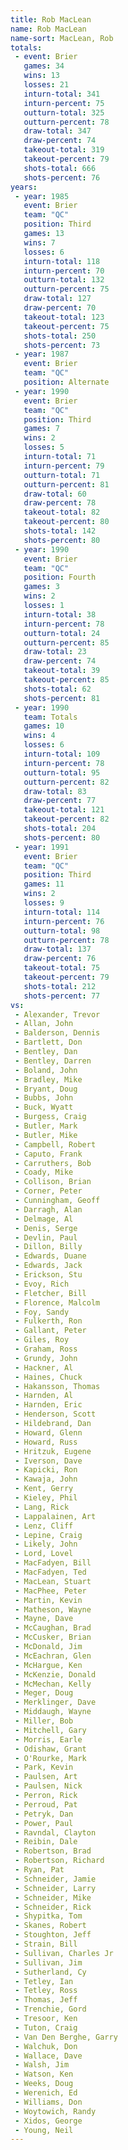```yaml
---
title: Rob MacLean
name: Rob MacLean
name-sort: MacLean, Rob
totals:
 - event: Brier
   games: 34
   wins: 13
   losses: 21
   inturn-total: 341
   inturn-percent: 75
   outturn-total: 325
   outturn-percent: 78
   draw-total: 347
   draw-percent: 74
   takeout-total: 319
   takeout-percent: 79
   shots-total: 666
   shots-percent: 76
years:
 - year: 1985
   event: Brier
   team: "QC"
   position: Third
   games: 13
   wins: 7
   losses: 6
   inturn-total: 118
   inturn-percent: 70
   outturn-total: 132
   outturn-percent: 75
   draw-total: 127
   draw-percent: 70
   takeout-total: 123
   takeout-percent: 75
   shots-total: 250
   shots-percent: 73
 - year: 1987
   event: Brier
   team: "QC"
   position: Alternate
 - year: 1990
   event: Brier
   team: "QC"
   position: Third
   games: 7
   wins: 2
   losses: 5
   inturn-total: 71
   inturn-percent: 79
   outturn-total: 71
   outturn-percent: 81
   draw-total: 60
   draw-percent: 78
   takeout-total: 82
   takeout-percent: 80
   shots-total: 142
   shots-percent: 80
 - year: 1990
   event: Brier
   team: "QC"
   position: Fourth
   games: 3
   wins: 2
   losses: 1
   inturn-total: 38
   inturn-percent: 78
   outturn-total: 24
   outturn-percent: 85
   draw-total: 23
   draw-percent: 74
   takeout-total: 39
   takeout-percent: 85
   shots-total: 62
   shots-percent: 81
 - year: 1990
   team: Totals
   games: 10
   wins: 4
   losses: 6
   inturn-total: 109
   inturn-percent: 78
   outturn-total: 95
   outturn-percent: 82
   draw-total: 83
   draw-percent: 77
   takeout-total: 121
   takeout-percent: 82
   shots-total: 204
   shots-percent: 80
 - year: 1991
   event: Brier
   team: "QC"
   position: Third
   games: 11
   wins: 2
   losses: 9
   inturn-total: 114
   inturn-percent: 76
   outturn-total: 98
   outturn-percent: 78
   draw-total: 137
   draw-percent: 76
   takeout-total: 75
   takeout-percent: 79
   shots-total: 212
   shots-percent: 77
vs:
 - Alexander, Trevor
 - Allan, John
 - Balderson, Dennis
 - Bartlett, Don
 - Bentley, Dan
 - Bentley, Darren
 - Boland, John
 - Bradley, Mike
 - Bryant, Doug
 - Bubbs, John
 - Buck, Wyatt
 - Burgess, Craig
 - Butler, Mark
 - Butler, Mike
 - Campbell, Robert
 - Caputo, Frank
 - Carruthers, Bob
 - Coady, Mike
 - Collison, Brian
 - Corner, Peter
 - Cunningham, Geoff
 - Darragh, Alan
 - Delmage, Al
 - Denis, Serge
 - Devlin, Paul
 - Dillon, Billy
 - Edwards, Duane
 - Edwards, Jack
 - Erickson, Stu
 - Evoy, Rich
 - Fletcher, Bill
 - Florence, Malcolm
 - Foy, Sandy
 - Fulkerth, Ron
 - Gallant, Peter
 - Giles, Roy
 - Graham, Ross
 - Grundy, John
 - Hackner, Al
 - Haines, Chuck
 - Hakansson, Thomas
 - Harnden, Al
 - Harnden, Eric
 - Henderson, Scott
 - Hildebrand, Dan
 - Howard, Glenn
 - Howard, Russ
 - Hritzuk, Eugene
 - Iverson, Dave
 - Kapicki, Ron
 - Kawaja, John
 - Kent, Gerry
 - Kieley, Phil
 - Lang, Rick
 - Lappalainen, Art
 - Lenz, Cliff
 - Lepine, Craig
 - Likely, John
 - Lord, Lovel
 - MacFadyen, Bill
 - MacFadyen, Ted
 - MacLean, Stuart
 - MacPhee, Peter
 - Martin, Kevin
 - Matheson, Wayne
 - Mayne, Dave
 - McCaughan, Brad
 - McCusker, Brian
 - McDonald, Jim
 - McEachran, Glen
 - McHargue, Ken
 - McKenzie, Donald
 - McMechan, Kelly
 - Meger, Doug
 - Merklinger, Dave
 - Middaugh, Wayne
 - Miller, Bob
 - Mitchell, Gary
 - Morris, Earle
 - Odishaw, Grant
 - O'Rourke, Mark
 - Park, Kevin
 - Paulsen, Art
 - Paulsen, Nick
 - Perron, Rick
 - Perroud, Pat
 - Petryk, Dan
 - Power, Paul
 - Ravndal, Clayton
 - Reibin, Dale
 - Robertson, Brad
 - Robertson, Richard
 - Ryan, Pat
 - Schneider, Jamie
 - Schneider, Larry
 - Schneider, Mike
 - Schneider, Rick
 - Shypitka, Tom
 - Skanes, Robert
 - Stoughton, Jeff
 - Strain, Bill
 - Sullivan, Charles Jr
 - Sullivan, Jim
 - Sutherland, Cy
 - Tetley, Ian
 - Tetley, Ross
 - Thomas, Jeff
 - Trenchie, Gord
 - Tresoor, Ken
 - Tuton, Craig
 - Van Den Berghe, Garry
 - Walchuk, Don
 - Wallace, Dave
 - Walsh, Jim
 - Watson, Ken
 - Weeks, Doug
 - Werenich, Ed
 - Williams, Don
 - Woytowich, Randy
 - Xidos, George
 - Young, Neil
---
```

